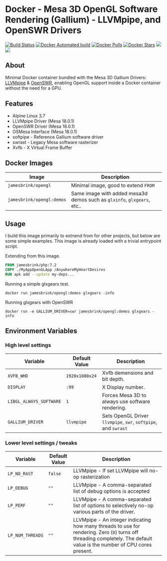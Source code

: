 # Docker - Mesa 3D OpenGL Software Rendering (Gallium) - LLVMpipe, and OpenSWR Drivers

[![Build Status](https://travis-ci.org/jamesbrink/docker-opengl.svg?branch=master)](https://travis-ci.org/jamesbrink/docker-opengl) [![Docker Automated build](https://img.shields.io/docker/automated/jamesbrink/opengl.svg)](https://hub.docker.com/r/jamesbrink/opengl/) [![Docker Pulls](https://img.shields.io/docker/pulls/jamesbrink/opengl.svg)](https://hub.docker.com/r/jamesbrink/opengl/) [![Docker Stars](https://img.shields.io/docker/stars/jamesbrink/opengl.svg)](https://hub.docker.com/r/jamesbrink/opengl/) [![](https://images.microbadger.com/badges/image/jamesbrink/opengl.svg)](https://microbadger.com/images/jamesbrink/opengl "Get your own image badge on microbadger.com") [![](https://images.microbadger.com/badges/version/jamesbrink/opengl.svg)](https://microbadger.com/images/jamesbrink/opengl "Get your own version badge on microbadger.com")  


## About

Minimal Docker container bundled with the Mesa 3D Gallium Drivers: [LLVMpipe][mesa-llvm] & [OpenSWR][openswr],  enabling OpenGL support inside a Docker container without the need for a GPU.


## Features

* Alpine Linux 3.7
* LLVMpipe Driver (Mesa 18.0.1)
* OpenSWR Driver (Mesa 18.0.1)
* OSMesa Interface (Mesa 18.0.1)
* softpipe - Reference Gallium software driver
* swrast - Legacy Mesa software rasterizer
* Xvfb - X Virtual Frame Buffer

## Docker Images

| Image                     | Description                                                             |
| ------------------------- | ----------------------------------------------------------------------- |
| `jamesbrink/opengl`       | Minimal image, good to extend `FROM`                                    |
| `jamesbrink/opengl:demos` | Same image with added mesa3d demos such as `glxinfo`, `glxgears`, etc.. |

## Usage

I build this image primarily to extnend from for other projects, but below are some simple examples. This image is already loaded with a trivial entrypoint script.  

Extending from this image. 

```Dockerfile
FROM jamesbrink/php:7.2
COPY ./MyAppOpenGLApp /AnywhereMyHeartDesires
RUN apk add --update my-deps...
```

Running a simple glxgears test. 

```shell
docker run jamesbrink/opengl:demos glxgears -info
```

Running glxgears with OpenSWR

```shell
docker run -e GALLIUM_DRIVER=swr jamesbrink/opengl:demos glxgears -info
```

## Environment Variables

### High level settings

| Variable                | Default Value  | Description                                                    |
| ----------------------- | -------------- | -------------------------------------------------------------- |
| `XVFB_WHD`              | `1920x1080x24` | Xvfb demensions and bit depth.                                 |
| `DISPLAY`               | `:99`          | X Display number.                                              |
| `LIBGL_ALWAYS_SOFTWARE` | `1`            | Forces Mesa 3D to always use software rendering.               |
| `GALLIUM_DRIVER`        | `llvmpipe`     | Sets OpenGL Driver `llvmpipe`, `swr`, `softpipe`, and `swrast` |

### Lower level settings / tweaks

| Variable         | Default Value | Description                                                                                                                                                   |
| ---------------- | ------------- | ------------------------------------------------------------------------------------------------------------------------------------------------------------- |
| `LP_NO_RAST`     | `false`       | LLVMpipe - If set LLVMpipe will no-op rasterization                                                                                                           |
| `LP_DEBUG`       | `""`          | LLVMpipe - A comma-separated list of debug options is accepted                                                                                                |
| `LP_PERF`        | `""`          | LLVMpipe - A comma-separated list of options to selectively no-op various parts of the driver.                                                                |
| `LP_NUM_THREADS` | `""`          | LLVMpipe - An integer indicating how many threads to use for rendering. Zero (`0`) turns off threading completely. The default value is the number of CPU cores present. |






[openswr]: http://openswr.org/
[mesa-llvm]: https://www.mesa3d.org/llvmpipe.html



